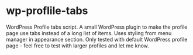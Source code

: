 wp-proflile-tabs
================

WordPress Profile tabs script.
A small WordPress plugin to make the profile page use tabs instead of a long list of items.
Uses styling from menu manager in appearance section.
Only tested with default WordPress profile page - feel free to test with larger profiles and let me know.
